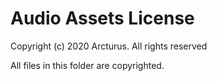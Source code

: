 # Audio Assets License

Copyright (c) 2020 Arcturus. All rights reserved

All files in this folder are copyrighted.